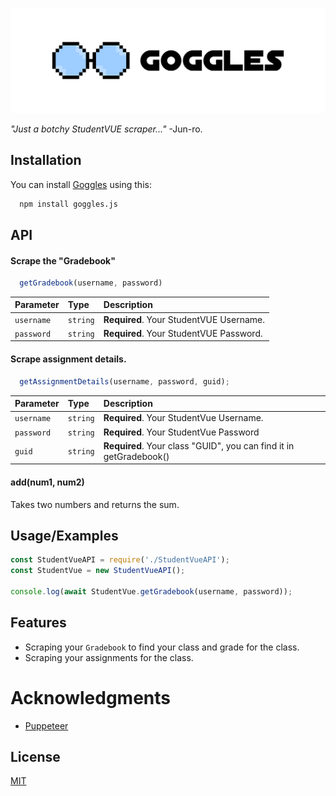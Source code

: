 
![Logo](https://raw.githubusercontent.com/jun-ro/Goggles/main/readme/GogglesBannerGit.png)

*"Just a botchy StudentVUE scraper..."* -Jun-ro.
## Installation

You can install [Goggles](https://github.com/jun-ro/Goggles.git) using this:

```bash
  npm install goggles.js
```
    
## API 

#### Scrape the "Gradebook"

```js
  getGradebook(username, password)
```

| Parameter | Type     | Description                |
| :-------- | :------- | :------------------------- |
| `username` | `string` | **Required**. Your StudentVUE Username. |
| `password` | `string` | **Required**. Your StudentVUE Password. |


#### Scrape assignment details.

```js
  getAssignmentDetails(username, password, guid);
```

| Parameter | Type     | Description                       |
| :-------- | :------- | :-------------------------------- |
| `username`      | `string` | **Required**. Your StudentVue Username. |
| `password`      | `string` | **Required**. Your StudentVue Password |
| `guid`      | `string` | **Required**. Your class "GUID", you can find it in getGradebook() |

#### add(num1, num2)

Takes two numbers and returns the sum.


## Usage/Examples

```javascript
const StudentVueAPI = require('./StudentVueAPI');
const StudentVue = new StudentVueAPI();

console.log(await StudentVue.getGradebook(username, password));
```


## Features

- Scraping your `Gradebook` to find your class and grade for the class.
- Scraping your assignments for the class.


# Acknowledgments

- [Puppeteer](https://pptr.dev/)
## License

[MIT](https://choosealicense.com/licenses/mit/)

